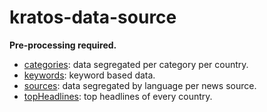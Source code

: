 # kratos-data-source

**Pre-processing required.**

- [categories](https://github.com/abhay-iy97/kratos-data-source/tree/master/categories): data segregated per category per country.
- [keywords](https://github.com/abhay-iy97/kratos-data-source/tree/master/keywords): keyword based data.
- [sources](https://github.com/abhay-iy97/kratos-data-source/tree/master/sources): data segregated by language per news source.
- [topHeadlines](https://github.com/abhay-iy97/kratos-data-source/tree/master/topHeadlines): top headlines of every country.
